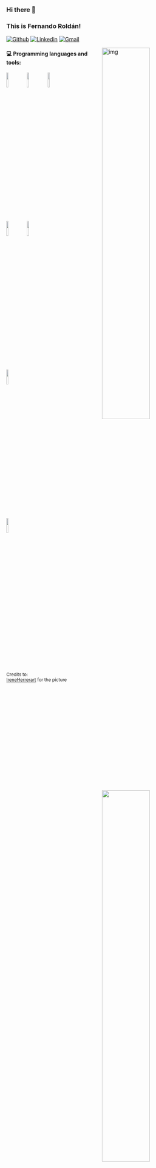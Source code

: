 ### Hi there 👋 
### This is Fernando Roldán!

[![Github](https://img.shields.io/badge/-Github-000?style=flat&logo=Github&logoColor=white)](https://github.com/GedanMagal)
[![Linkedin](https://img.shields.io/badge/-LinkedIn-blue?style=flat&logo=Linkedin&logoColor=white)](https://www.linkedin.com/in/gedan-ycar-magalh%C3%A3es-468542145/)
[![Gmail](https://img.shields.io/badge/-Gmail-c14438?style=flat&logo=Gmail&logoColor=white)](mailto:gedanycar@gmail.com)

<img align="right" alt="img" src="https://cdnb.artstation.com/p/assets/images/images/003/965/097/large/shellz-art-tomwillfixit-25.jpg?1478990906" width="50%" height="auto" />

#### :computer: Programming languages and tools: 
<p>
	<img width="50%" align="right" src="https://github-readme-stats.vercel.app/api?username=gedanMagal&show_icons=true&hide_border=true" />

<code><img width="10%" src="https://www.vectorlogo.zone/logos/dotnet/dotnet-ar21.svg"></code>
<code><img width="10%" src="https://www.vectorlogo.zone/logos/angular/angular-ar21.svg"></code>
<code><img width="10%" src="https://www.vectorlogo.zone/logos/flutterio/flutterio-ar21.svg"></code>
<br/>
<code><img width="10%" src="https://www.vectorlogo.zone/logos/atlassian_jira/atlassian_jira-ar21.svg"></code>
<code><img width="10%" src="https://www.vectorlogo.zone/logos/microsoft_azure/microsoft_azure-ar21.svg"></code>
<br/>
<code><img width="10%" src="https://www.vectorlogo.zone/logos/visualstudio_code/visualstudio_code-ar21.svg"></code>
<br/>
<code><img width="10%" src="https://www.vectorlogo.zone/logos/datadoghq/datadoghq-ar21.svg"></code>
</p>

<sub>Credits to: <br/>[IreneHerrerart](https://www.artstation.com/ireneherrera) for the picture </sub>
